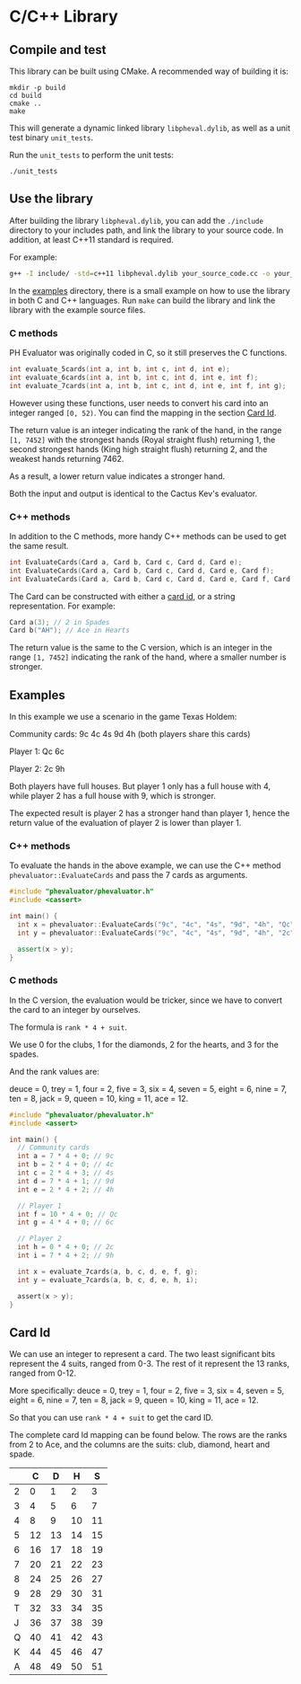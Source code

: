 # C/C++ Library

## Compile and test

This library can be built using CMake. A recommended way of building it is:

```
mkdir -p build
cd build
cmake ..
make
```

This will generate a dynamic linked library `libpheval.dylib`, as well as
a unit test binary `unit_tests`.

Run the `unit_tests` to perform the unit tests:

```
./unit_tests
```

## Use the library

After building the library `libpheval.dylib`, you can add the `./include`
directory to your includes path, and link the library to your source
code. In addition, at least C++11 standard is required.

For example:

```bash
g++ -I include/ -std=c++11 libpheval.dylib your_source_code.cc -o your_binary
```

In the [examples](examples) directory, there is a small example on how to
use the library in both C and C++ languages. Run `make` can build the library
and link the library with the example source files.

### C methods

PH Evaluator was originally coded in C, so it still preserves the C functions.

```cpp
int evaluate_5cards(int a, int b, int c, int d, int e);
int evaluate_6cards(int a, int b, int c, int d, int e, int f);
int evaluate_7cards(int a, int b, int c, int d, int e, int f, int g);
```

However using these functions, user needs to convert his card into an integer
ranged `[0, 52)`. You can find the mapping in the section [Card Id](#cardid).

The return value is an integer indicating the rank of the hand, in the range
`[1, 7452]` with the strongest hands (Royal straight flush) returning 1, the
second strongest hands (King high straight flush) returning 2, and the weakest
hands returning 7462.

As a result, a lower return value indicates a stronger hand.

Both the input and output is identical to the Cactus Kev's evaluator.

### C++ methods

In addition to the C methods, more handy C++ methods can be used to get the
same result.

```cpp
int EvaluateCards(Card a, Card b, Card c, Card d, Card e);
int EvaluateCards(Card a, Card b, Card c, Card d, Card e, Card f);
int EvaluateCards(Card a, Card b, Card c, Card d, Card e, Card f, Card g);
```

The Card can be constructed with either a [card id](#cardid), or a string
representation. For example:

```cpp
Card a(3); // 2 in Spades
Card b("AH"); // Ace in Hearts
```

The return value is the same to the C version, which is an integer in the
range `[1, 7452]` indicating the rank of the hand, where a smaller number
is stronger.

## Examples

In this example we use a scenario in the game Texas Holdem:

Community cards: 9c 4c 4s 9d 4h (both players share this cards)

Player 1: Qc 6c

Player 2: 2c 9h

Both players have full houses. But player 1 only has a full house with 4,
while player 2 has a full house with 9, which is stronger.

The expected result is player 2 has a stronger hand than player 1, hence
the return value of the evaluation of player 2 is lower than player 1.

### C++ methods

To evaluate the hands in the above example, we can use the C++ method
`phevaluator::EvaluateCards` and pass the 7 cards as arguments.

```c++
#include "phevaluator/phevaluator.h"
#include <cassert>

int main() {
  int x = phevaluator::EvaluateCards("9c", "4c", "4s", "9d", "4h", "Qc", "6c");
  int y = phevaluator::EvaluateCards("9c", "4c", "4s", "9d", "4h", "2c", "9h");

  assert(x > y);
}
```

### C methods

In the C version, the evaluation would be tricker, since we have to convert
the card to an integer by ourselves.

The formula is `rank * 4 + suit`.

We use 0 for the clubs, 1 for the diamonds, 2 for the hearts, and 3 for the
spades.

And the rank values are:

deuce = 0, trey = 1, four = 2, five = 3, six = 4, seven = 5, eight = 6,
nine = 7, ten = 8, jack = 9, queen = 10, king = 11, ace = 12.

```c
#include "phevaluator/phevaluator.h"
#include <assert>

int main() {
  // Community cards
  int a = 7 * 4 + 0; // 9c
  int b = 2 * 4 + 0; // 4c
  int c = 2 * 4 + 3; // 4s
  int d = 7 * 4 + 1; // 9d
  int e = 2 * 4 + 2; // 4h

  // Player 1
  int f = 10 * 4 + 0; // Qc
  int g = 4 * 4 + 0; // 6c

  // Player 2
  int h = 0 * 4 + 0; // 2c
  int i = 7 * 4 + 2; // 9h

  int x = evaluate_7cards(a, b, c, d, e, f, g);
  int y = evaluate_7cards(a, b, c, d, e, h, i);

  assert(x > y);
}
```

<a name="cardid"></a>
## Card Id

We can use an integer to represent a card. The two least significant bits
represent the 4 suits, ranged from 0-3. The rest of it represent the 13
ranks, ranged from 0-12.

More specifically:
deuce = 0, trey = 1, four = 2, five = 3, six = 4, seven = 5, eight = 6,
nine = 7, ten = 8, jack = 9, queen = 10, king = 11, ace = 12.

So that you can use `rank * 4 + suit` to get the card ID.
 
The complete card Id mapping can be found below. The rows are the ranks
from 2 to Ace, and the columns are the suits: club, diamond, heart and spade.

|   | C | D | H | S |
|---|---|---|---|---|
| 2 | 0 | 1 | 2 | 3 |
| 3 | 4 | 5 | 6 | 7 |
| 4 | 8 | 9 | 10| 11|
| 5 | 12| 13| 14| 15|
| 6 | 16| 17| 18| 19|
| 7 | 20| 21| 22| 23|
| 8 | 24| 25| 26| 27|
| 9 | 28| 29| 30| 31|
| T | 32| 33| 34| 35|
| J | 36| 37| 38| 39|
| Q | 40| 41| 42| 43|
| K | 44| 45| 46| 47|
| A | 48| 49| 50| 51|
